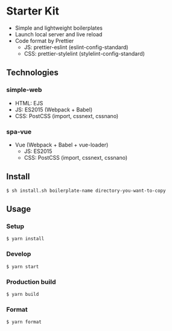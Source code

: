 # Starter Kit

* Simple and lightweight boilerplates
* Launch local server and live reload
* Code format by Prettier
  * JS: prettier-eslint (eslint-config-standard)
  * CSS: prettier-stylelint (stylelint-config-standard)

## Technologies

### simple-web

* HTML: EJS
* JS: ES2015 (Webpack + Babel)
* CSS: PostCSS (import, cssnext, cssnano)

### spa-vue

* Vue (Webpack + Babel + vue-loader)
  * JS: ES2015
  * CSS: PostCSS (import, cssnext, cssnano)

## Install

```
$ sh install.sh boilerplate-name directory-you-want-to-copy
```

## Usage

### Setup

```
$ yarn install
```

### Develop

```
$ yarn start
```

### Production build

```
$ yarn build
```

### Format

```
$ yarn format
```
